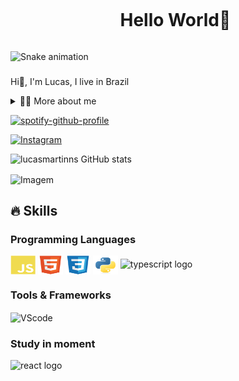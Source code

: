 <!--título-->
<div id="user-content-toc">
  <ul align="center">
    <summary><h1 style="display: inline-block">Hello World👋</h1></summary>
</div>

<!-- Snake -->
 ![Snake animation](https://github.com/danielbped/danielbped/blob/output/github-contribution-grid-snake.svg)

###

<!-- Presentation -->
<p>
 Hi👋, I'm Lucas, I live in Brazil
</p>

<!-- Dropdown -->
<details>
  <summary>👨‍💻 More about me</summary>

  - 💬 I am 16 years old, currently living in Brazil.I study at Senai Shunji Nishimura and I'm in the 2nd year of the systems development course, I like football and playing games!

</details>

<!-- spotify -->
[![spotify-github-profile](https://spotify-github-profile.vercel.app/api/view?uid=31dmrjhwz5ayzkgpeozkc4j3x2ju&cover_image=true&theme=novatorem&show_offline=false&background_color=121212&interchange=false&bar_color=2dc328&bar_color_cover=false)](https://github.com/kittinan/spotify-github-profile)

<!-- Links -->
[![Instagram](https://img.shields.io/badge/Instagram-E4405F?style=for-the-badge&logo=instagram&logoColor=white)](https://www.instagram.com/lucasmartinns_7/)

<!-- GithubStats -->
![lucasmartinns GitHub stats](https://github-readme-stats.vercel.app/api?username=lucasmartinns&show_icons=true&theme=dark)

<!-- Portfolio -->

<!-- GIF -->
<p align="left">
  <img align="center" src="https://github.com/VariableBee/VariableBee/assets/77739311/4e9f41af-6b57-49a7-b15a-74322e96b4d7" alt="Imagem">
</p>

## 🔥 Skills
<!-- Skills: Programming Languages -->
  <div style="flex-basis: 48%;">
    <h3>Programming Languages</h3>
    <img align="center" alt="Js" height="30" width="40" src="https://raw.githubusercontent.com/devicons/devicon/master/icons/javascript/javascript-plain.svg">
    <img align="center" alt="HTML" height="30" width="40" src="https://raw.githubusercontent.com/devicons/devicon/master/icons/html5/html5-original.svg">
    <img align="center" alt="CSS" height="30" width="40" src="https://raw.githubusercontent.com/devicons/devicon/master/icons/css3/css3-original.svg">
    <img align="center" alt="Python" height="30" width="40" src="https://raw.githubusercontent.com/devicons/devicon/master/icons/python/python-original.svg">
    <img src="https://cdn.jsdelivr.net/gh/devicons/devicon/icons/typescript/typescript-original.svg" height="30" alt="typescript logo"  />
  </div>
  
  <!-- Skills: Tools & Frameworks -->
  <div style="flex-basis: 48%;">
    <h3>Tools & Frameworks</h3>
    <img align="center" alt="VScode" height="30" width="40" src="https://cdn.jsdelivr.net/gh/devicons/devicon/icons/vscode/vscode-original.svg">
  </div>
  
  <!-- Study in moment -->
  <div style="flex-basis: 48%;">
    <h3>Study in moment</h3>
   <img src="https://cdn.jsdelivr.net/gh/devicons/devicon/icons/react/react-original.svg" height="40" alt="react logo"  />
  </div>










